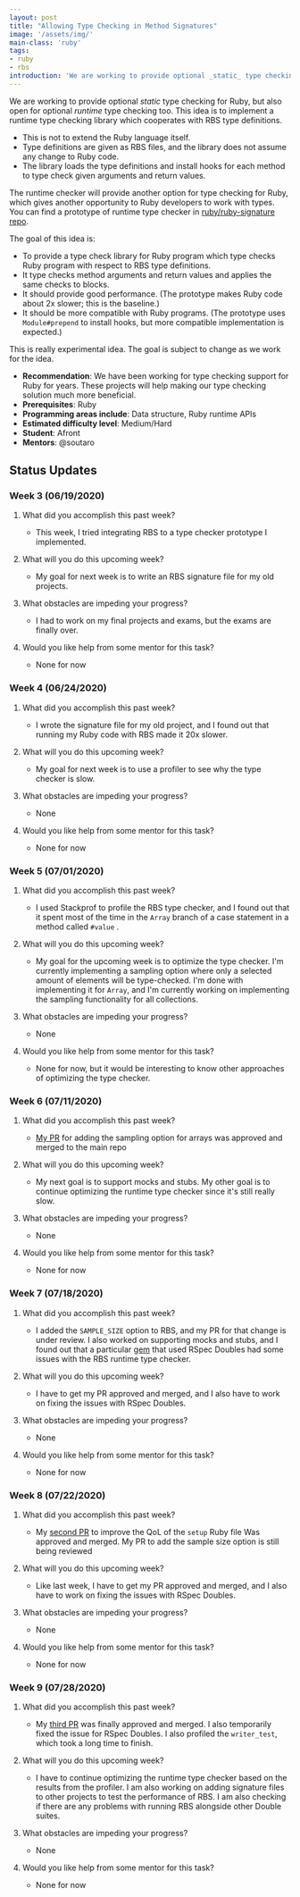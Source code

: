 ```yaml
---
layout: post
title: "Allowing Type Checking in Method Signatures"
image: '/assets/img/'
main-class: 'ruby'
tags:
- ruby
- rbs
introduction: 'We are working to provide optional _static_ type checking for Ruby, but also open for optional _runtime_ type checking too. This idea is to implement a runtime type checking library which cooperates with RBS type definitions.'
---
```


We are working to provide optional _static_ type checking for Ruby, but also open for optional _runtime_ type checking too. This idea is to implement a runtime type checking library which cooperates with RBS type definitions.

* This is not to extend the Ruby language itself.
* Type definitions are given as RBS files, and the library does not assume any change to Ruby code.
* The library loads the type definitions and install hooks for each method to type check given arguments and return values.

The runtime checker will provide another option for type checking for Ruby, which gives another opportunity to Ruby developers to work with types. You can find a prototype of runtime type checker in [ruby/ruby-signature repo](https://github.com/ruby/ruby-signature/blob/master/lib/ruby/signature/test/hook.rb).

The goal of this idea is:

* To provide a type check library for Ruby program which type checks Ruby program with respect to RBS type definitions.
* It type checks method arguments and return values and applies the same checks to blocks.
* It should provide good performance. (The prototype makes Ruby code about 2x slower; this is the baseline.)
* It should be more compatible with Ruby programs. (The prototype uses `Module#prepend` to install hooks, but more compatible implementation is expected.)

This is really experimental idea. The goal is subject to change as we work for the idea.

* **Recommendation**: We have been working for type checking support for Ruby for years. These projects will help making our type checking solution much more beneficial.
* **Prerequisites**: Ruby
* **Programming areas include**: Data structure, Ruby runtime APIs
* **Estimated difficulty level**: Medium/Hard
* **Student**: Afront
* **Mentors**: @soutaro

## Status Updates

### Week 3 (06/19/2020)

1. What did you accomplish this past week?
	- This week, I tried integrating RBS to a type checker prototype I implemented.

2. What will you do this upcoming week?
    - My goal for next week is to write an RBS signature file for my old projects.

3. What obstacles are impeding your progress?
    - I had to work on my final projects and exams, but the exams are finally over.

4. Would you like help from some mentor for this task?
    - None for now

### Week 4 (06/24/2020)

1. What did you accomplish this past week?
    - I wrote the signature file for my old project, and I found out that running my Ruby code with RBS made it 20x slower.

2. What will you do this upcoming week?
    - My goal for next week is to use a profiler to see why the type checker is slow.

3. What obstacles are impeding your progress?
    - None

4. Would you like help from some mentor for this task?
    - None for now

### Week 5 (07/01/2020)

1. What did you accomplish this past week?
    - I used Stackprof to profile the RBS type checker, and I found out that it spent most of the time in the `Array` branch of a case statement in a method called `#value` .

2. What will you do this upcoming week?
    - My goal for the upcoming week is to optimize the type checker. I'm currently implementing a sampling option where only a selected amount of elements will be type-checked. I'm done with implementing it for `Array`, and I'm currently working on implementing the sampling functionality for all collections.

3. What obstacles are impeding your progress?
    - None

4. Would you like help from some mentor for this task?
    - None for now, but it would be interesting to know other approaches of optimizing the type checker.

### Week 6 (07/11/2020)

1. What did you accomplish this past week?
    - [My PR](https://github.com/ruby/rbs/pull/323) for adding the sampling option for arrays was approved and merged to the main repo

2. What will you do this upcoming week?
    - My next goal is to support mocks and stubs. My other goal is to continue optimizing the  runtime type checker since it's still really slow.

3. What obstacles are impeding your progress?
    - None

4. Would you like help from some mentor for this task?
    - None for now


### Week 7 (07/18/2020)

1. What did you accomplish this past week?
    - I added the `SAMPLE_SIZE` option to RBS, and my PR for that change is under review. I also worked on supporting mocks and stubs, and I found out that a particular [gem](https://github.com/benfalk/fetcher) that used RSpec Doubles had some issues with the RBS runtime type checker.

2. What will you do this upcoming week?
    - I have to get my PR approved and merged, and I also have to work on fixing the issues with RSpec Doubles.
3. What obstacles are impeding your progress?
    - None

4. Would you like help from some mentor for this task?
    - None for now



### Week 8 (07/22/2020)

1. What did you accomplish this past week?
    - My [second PR](https://github.com/ruby/rbs/pull/343) to improve the QoL of the `setup` Ruby file Was approved and merged. My PR to add the sample size option is still being reviewed

2. What will you do this upcoming week?
    - Like last week, I have to get my PR approved and merged, and I also have to work on fixing the issues with RSpec Doubles.
3. What obstacles are impeding your progress?
    - None

4. Would you like help from some mentor for this task?
    - None for now

### Week 9 (07/28/2020)

1. What did you accomplish this past week?
    - My [third PR](https://github.com/ruby/rbs/pull/336/commits/bcfc19991a93e41ce387145b687feaaeedd14ffd) was finally approved and merged. I also temporarily fixed the issue for RSpec Doubles. I also profiled the `writer_test`, which took a long time to finish.

2. What will you do this upcoming week?
    - I have to continue optimizing the runtime type checker based on the results from the profiler. I am also working on adding signature files to other projects to test the performance of RBS. I am also checking if there are any problems with running RBS alongside other Double suites.


3. What obstacles are impeding your progress?
    - None

4. Would you like help from some mentor for this task?
    - None for now

